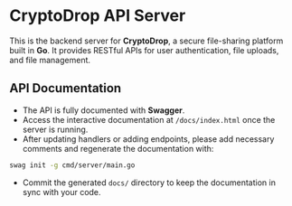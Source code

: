 # CryptoDrop API Server

This is the backend server for **CryptoDrop**, a secure file-sharing platform built in **Go**. It provides RESTful APIs for user authentication, file uploads, and file management.

## API Documentation

* The API is fully documented with **Swagger**.
* Access the interactive documentation at `/docs/index.html` once the server is running.
* After updating handlers or adding endpoints, please add necessary comments and regenerate the documentation with:

```bash
swag init -g cmd/server/main.go
```

* Commit the generated `docs/` directory to keep the documentation in sync with your code.
